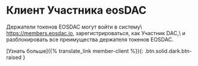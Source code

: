 **Клиент Участника** eos**DAC**
============================

Держатели токенов EOSDAC могут войти в систему\\
<https://members.eosdac.io>, зарегистрироваться, как Участник DAC,\\
и разблокировать все преимущества держателя токенов EOSDAC.

[Узнать больше]({% translate_link member-client %}){: .btn.solid.dark.btn-raised }
